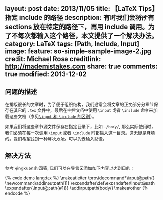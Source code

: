 layout: post
date: 2013/11/05
title: 【LaTeX Tips】指定 include 的路径
description: 有时我们会将所有 sections 放在特定的路径下，再用 include 调用。为了不每次都输入这个路径，本文提供了一个解决办法。
category: LaTeX
tags: [Path, Include, Input]
image:
  feature: so-simple-sample-image-2.jpg
  credit: Michael Rose
  creditlink: http://mademistakes.com
share: true
comments: true
modified: 2013-12-02
---

## 问题的描述

在排版很长的文章时，为了便于组织结构，我们通常会将文章的正文部分分章节保存在其它的 `.tex` 文件中，最后在主控文档中使用 `\input` 或者 `\include` 命令来加载这些文档（参见[`\input` 和 `\include` 的区别](http://tex.stackexchange.com/questions/246/when-should-i-use-input-vs-include)）。

如果我们将这些章节源文件保存在指定目录下，比如 `./body/`, 那么实际使用时，我们必须在每一次调用 `\input` 或者 `\include` 时都输入这一目录。这无疑是麻烦的。我们希望找到一种解决方法，可以免去输入路径。

<!--more-->

## 解决方法

参考 [qingkuan 的回答](http://bbs.ctex.org/forum.php?mod=redirect&goto=findpost&ptid=77319&pid=454202&fromuid=109739), 我们可以在导言区添加如下内容以达到目的：

{% code demo lang:tex %}
\makeatletter
\providecommand*\input@path{}
\newcommand\addinputpath[1]{
  \expandafter\def\expandafter\input@path
  \expandafter{\input@path{#1}}}
\addinputpath{body/}
\makeatother
{% endcode %}
